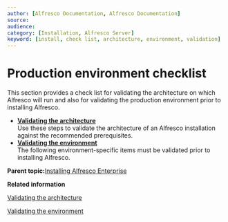 ```yaml
---
author: [Alfresco Documentation, Alfresco Documentation]
source: 
audience: 
category: [Installation, Alfresco Server]
keyword: [install, check list, architecture, environment, validation]
---
```


# Production environment checklist

This section provides a check list for validating the architecture on which Alfresco will run and also for validating the production environment prior to installing Alfresco.

-   **[Validating the architecture](../tasks/configuration-checklist-arch.md)**  
Use these steps to validate the architecture of an Alfresco installation against the recommended prerequisites.
-   **[Validating the environment](../tasks/configuration-checklist-env.md)**  
The following environment-specific items must be validated prior to installing Alfresco.

**Parent topic:**[Installing Alfresco Enterprise](../concepts/ch-install.md)

**Related information**  


[Validating the architecture](../tasks/configuration-checklist-arch.md)

[Validating the environment](../tasks/configuration-checklist-env.md)

